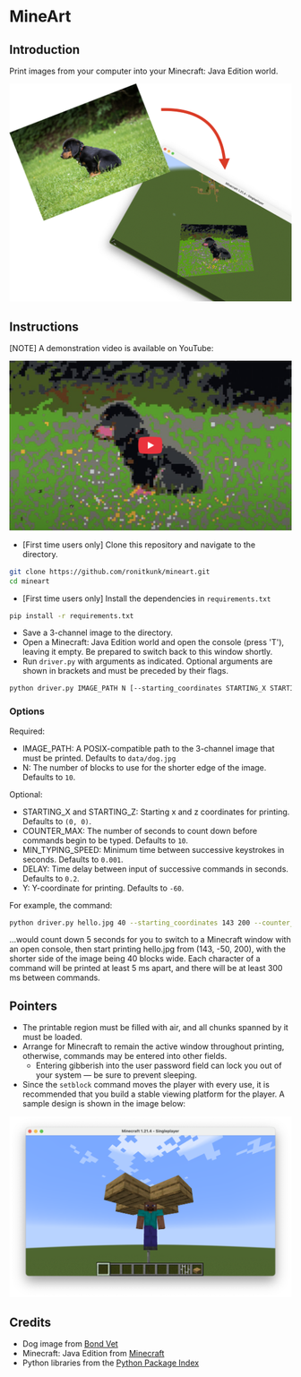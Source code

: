 # MineArt

## Introduction
Print images from your computer into your Minecraft: Java Edition world.

![MineArt banner](data/banner.png "MineArt Banner")

## Instructions
[NOTE] A demonstration video is available on YouTube:

[![IMAGE ALT TEXT](data/yt_thumbnail.png)](https://www.youtube.com/watch?v=_knGTZxzX70 "Video Title")

* [First time users only] Clone this repository and navigate to the directory.
```sh
git clone https://github.com/ronitkunk/mineart.git
cd mineart
```
* [First time users only] Install the dependencies in `requirements.txt`
```sh
pip install -r requirements.txt
```
* Save a 3-channel image to the directory.
* Open a Minecraft: Java Edition world and open the console (press 'T'), leaving it empty. Be prepared to switch back to this window shortly.
* Run `driver.py` with arguments as indicated. Optional arguments are shown in brackets and must be preceded by their flags.
```sh
python driver.py IMAGE_PATH N [--starting_coordinates STARTING_X STARTING_Z] [--counter_max COUNTER_MAX] [--min_typing_speed MIN_TYPING_SPEED] [--delay DELAY] [--y Y_COORDINATE]
```
### Options
Required:
* IMAGE_PATH: A POSIX-compatible path to the 3-channel image that must be printed. Defaults to `data/dog.jpg`
* N: The number of blocks to use for the shorter edge of the image. Defaults to `10`.

Optional:
* STARTING_X and STARTING_Z: Starting x and z coordinates for printing. Defaults to `(0, 0)`.
* COUNTER_MAX: The number of seconds to count down before commands begin to be typed. Defaults to `10`.
* MIN_TYPING_SPEED: Minimum time between successive keystrokes in seconds. Defaults to `0.001`.
* DELAY: Time delay between input of successive commands in seconds. Defaults to `0.2`.
* Y: Y-coordinate for printing. Defaults to `-60`.

For example, the command:
```sh
python driver.py hello.jpg 40 --starting_coordinates 143 200 --counter_max 5 --min_typing_speed 0.005 --delay 0.3 --y -50
```
...would count down 5 seconds for you to switch to a Minecraft window with an open console, then start printing hello.jpg from (143, -50, 200), with the shorter side of the image being 40 blocks wide. Each character of a command will be printed at least 5 ms apart, and there will be at least 300 ms between commands.

## Pointers
* The printable region must be filled with air, and all chunks spanned by it must be loaded.
* Arrange for Minecraft to remain the active window throughout printing, otherwise, commands may be entered into other fields.
    * Entering gibberish into the user password field can lock you out of your system — be sure to prevent sleeping.
* Since the `setblock` command moves the player with every use, it is recommended that you build a stable viewing platform for the player. A sample design is shown in the image below:

![Viewing platform](data/platform.png "Viewing Platform")

## Credits
* Dog image from [Bond Vet](https://bondvet.com/b/what-to-do-when-your-dog-wont-poop)
* Minecraft: Java Edition from [Minecraft](https://minecraft.net)
* Python libraries from the [Python Package Index](https://pypi.org)
